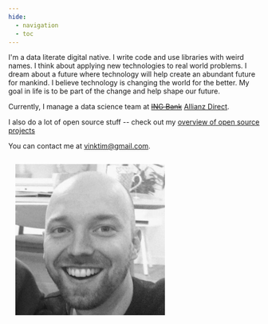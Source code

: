 ```yaml
---
hide:
  - navigation
  - toc
---
```



I'm a data literate digital native. I write code and use libraries with weird names. I think about applying new technologies to real world problems. I dream about a future where technology will help create an abundant future for mankind. I believe technology is changing the world for the better. My goal in life is to be part of the change and help shape our future.

Currently, I manage a data science team at <del><a href="https://www.ing.com">ING Bank</a></del> <a href="https://www.allianzdirect.nl/">Allianz Direct</a>.

I also do a lot of open source stuff -- check out my <a href="https://timvink.github.io/project-monitor/">overview of open source projects</a>

<p>You can contact me at <a href="mailto:vinktim@gmail.com">vinktim@gmail.com</a>.</p>

<img src="/assets/images/timvink.png" style = "width: 300px; padding: 1em;"/>
